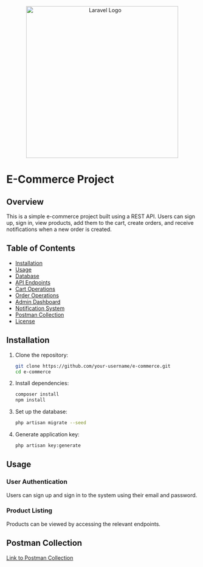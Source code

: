 <p align="center">
  <a href="https://laravel.com" target="_blank">
    <img src="https://raw.githubusercontent.com/laravel/art/master/logo-lockup/5%20SVG/2%20CMYK/1%20Full%20Color/laravel-logolockup-cmyk-red.svg" width="400" alt="Laravel Logo">
  </a>
</p>

<h1>E-Commerce Project</h1>

## Overview

This is a simple e-commerce project built using a REST API. Users can sign up, sign in, view products, add them to the cart, create orders, and receive notifications when a new order is created.

## Table of Contents

- [Installation](#installation)
- [Usage](#usage)
- [Database](#database)
- [API Endpoints](#api-endpoints)
- [Cart Operations](#cart-operations)
- [Order Operations](#order-operations)
- [Admin Dashboard](#admin-dashboard)
- [Notification System](#notification-system)
- [Postman Collection](#postman-collection)
- [License](#license)

## Installation

1. Clone the repository:

    ```bash
    git clone https://github.com/your-username/e-commerce.git
    cd e-commerce
    ```

2. Install dependencies:

    ```bash
    composer install
    npm install
    ```

3. Set up the database:

    ```bash
    php artisan migrate --seed
    ```

4. Generate application key:

    ```bash
    php artisan key:generate
    ```

## Usage

### User Authentication

Users can sign up and sign in to the system using their email and password.

### Product Listing

Products can be viewed by accessing the relevant endpoints.

<!-- Repeat the same pattern for other sections -->

## Postman Collection

[Link to Postman Collection](https://www.postman.com/bold-shuttle-957179/workspace/ecommerce-laravel/collection/29052772-0af242eb-9bcd-4ff3-9d18-882c58807cda?action=share&creator=29052772&active-environment=29052772-eb914721-75f9-4f17-ab51-9c38e89fff11)


